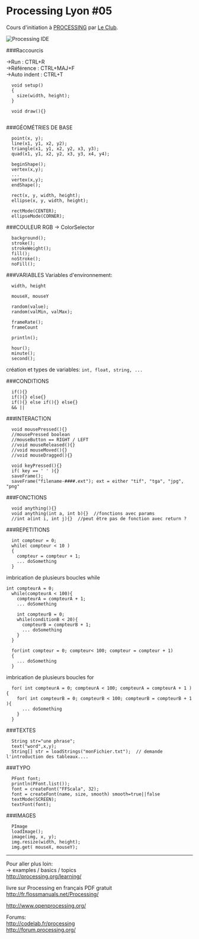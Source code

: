 # Processing Lyon #05

Cours d'initiation à [PROCESSING](http://processing.org) par [Le Club](http://leclub.github.io/p5lyon/).

![Processing IDE](https://raw.githubusercontent.com/clemsos/processing101/master/images/800px-Processing-ide.png)

###Raccourcis

->Run         : CTRL+R  
->Référence   : CTRL+MAJ+F   
->Auto indent : CTRL+T  

```
  void setup()
  {
    size(width, height);
  }
  
  void draw(){}  
  
```

###GÉOMÉTRIES DE BASE
```
  point(x, y);  
  line(x1, y1, x2, y2);  
  triangle(x1, y1, x2, y2, x3, y3);  
  quad(x1, y1, x2, y2, x3, y3, x4, y4);  
```

```
  beginShape();   
  vertex(x,y);  
  ...  
  vertex(x,y);  
  endShape();
```

```
  rect(x, y, width, height);  
  ellipse(x, y, width, height);  
```

```
  rectMode(CENTER);  
  ellipseMode(CORNER);  
```
###COULEUR RGB
-> ColorSelector  
```
  background();  
  stroke();  
  strokeWeight();  
  fill();  
  noStroke();  
  noFill();  
```
###VARIABLES
Variables d'environnement:
```
  width, height  
  
  mouseX, mouseY  
  
  random(value);  
  random(valMin, valMax);  

  frameRate();  
  frameCount  
  
  println();  
  
  hour();  
  minute();  
  second();  
```

création et types de variables:
`int, float, string, ...`

###CONDITIONS
```
  if(){}  
  if(){} else{}  
  if(){} else if(){} else{}  
  && ||  
```

###INTERACTION
```
  void mousePressed(){}  
  //mousePressed boolean  
  //mouseButton == RIGHT / LEFT  
  //void mouseReleased(){}  
  //void mouseMoved(){}  
  //void mouseDragged(){}  
  
  void keyPressed(){}  
  if( key == ' ' ){}  
  saveFrame();  
  saveFrame("filename-####.ext"); ext = either "tif", "tga", "jpg", "png"
```

###FONCTIONS
```
  void anything(){}  
  void anything(int a, int b){}  //fonctions avec params
  //int a(int i, int j){}  //peut être pas de fonction avec return ?
```

###REPETITIONS
```
  int compteur = 0;
  while( compteur < 10 )
  {
    compteur = compteur + 1;
    ... doSomething
  }  
```
imbrication de plusieurs boucles while
```
int compteurA = 0;
  while(compteurA < 100){  
    compteurA = compteurA + 1;
    ... doSomething
    
    int compteurB = 0;
    while(conditionB < 20){  
      compteurB = compteurB + 1;
      ... doSomething
    }   
  }
```
```
  for(int compteur = 0; compteur< 100; compteur = compteur + 1)
  {
    ... doSomething
  }
```
imbrication de plusieurs boucles for
```
  for( int compteurA = 0; compteurA < 100; compteurA = compteurA + 1 ){  
    for( int compteurB = 0; compteurB < 100; compteurB = compteurB + 1 ){  
      ... doSomething
    }  
  }  
```

###TEXTES
```
  String str="une phrase";  
  text("word",x,y);  
  String[] str = loadStrings("monFichier.txt");  // demande l'introduction des tableaux....
```

###TYPO
```
  PFont font;  
  println(PFont.list());  
  font = createFont("FFScala", 32);  
  font = createFont(name, size, smooth) smooth=true||false  
  textMode(SCREEN);  
  textFont(font);
```

###IMAGES
```
  PImage  
  loadImage();  
  image(img, x, y);  
  img.resize(width, height);
  img.get( mouseX, mouseY);
```
___
Pour aller plus loin:  
-> examples / basics / topics  
http://processing.org/learning/  

livre sur Processing en français PDF gratuit  
http://fr.flossmanuals.net/Processing/  

http://www.openprocessing.org/  

Forums:  
http://codelab.fr/processing  
http://forum.processing.org/  
